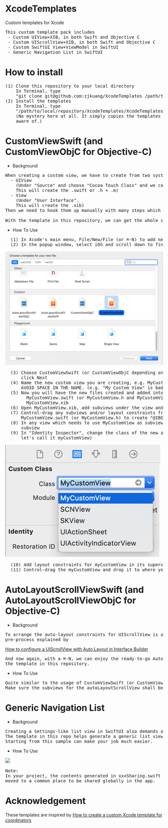 # XcodeTemplates
Custom templates for Xcode
<pre>
This custom template pack includes
 - Custom UIView+XIB, in both Swift and Objective C
 - Custom UIScrollView+XIB, in both Swift and Objective C
 - Custom SwiftUI View+ViewModel in SwiftUI
 - Generic Navigation List in SwiftUI
</pre>
# How to install
<pre>
(1) Clone this repository to your local directory
    In Terminal, type
    "git clone git@github.com:zjkuang/XcodeTemplates /path/to/local/repository/XcodeTemplates"
(2) Install the templates
    In Terminal, type
    "/path/to/local/repository/XcodeTemplates/XcodeTemplates/install.sh"
    (No mystery here at all. It simply copies the templates to the place where Xcode can be
    aware of.)
</pre>
# CustomViewSwift (and CustomViewObjC for Objective-C)
* Background
<pre>
When creating a custom view, we have to create from two system templates:
  - UIView
    (Under "Source" and choose "Cocoa Touch Class" and we can't create XIB file here.
    This will create the .swift or .h + .m)
  - View
    (Under "User Interface".
    This will create the .xib)
Then we need to hook them up manually with many steps which can be error-prone.

With the template in this repository, we can get the whole combo with a ⌘-N.
</pre>
* How To Use
<pre>
  (1) In Xcode's main menu, File/New/File (or ⌘-N) to add new file(s)
  (2) In the popup window, select iOS and scroll down to find the new added templates
</pre>
![](https://github.com/zjkuang/XcodeTemplates/blob/master/CustomTemplates.png)
<pre>
  (3) Choose CustomViewSwift (or CustomViewObjC depending on which language you are using) and
      click Next
  (4) Name the new custom view you are creating, e.g. MyCustomView.
      AVOID SPACE IN THE NAME. (e.g. "My Custom View" is bad.)
  (5) Now you will have the new files created and added into your project:
        MyCustomView.swift (or MyCustomView.h and MyCustomView.m in Objective-C)
        MyCustomView.xib
  (6) Open MyCustomView.xib, add subviews under the view and apply layout constraints to them.
  (7) Control-drag any subviews and/or layout constraints from MyCustomView.xib and drop into
      MyCustomView.swift (or MyCustomView.h) to create "@IBOutlet"s
  (8) In any view which needs to use MyCustomView as subview, first add a normal UIView as its
      subview
  (9) In "Identity Inspector", change the class of the new added UIView to MyCustomView (and
      let's call it myCustomView)
</pre>
![](https://github.com/zjkuang/XcodeTemplates/blob/master/IdentityInspector.png)
<pre>
  (10) Add layout constraints for myCustomView in its superview
  (11) Control-drag the myCustomView and drop it to where you need the @IBOutlet
</pre>
# AutoLayoutScrollViewSwift (and AutoLayoutScrollViewObjC for Objective-C)
* Background
<pre>
To arrange the auto-layout constraints for UIScrollView is also a little tricky. We need some
pre-process explained by
</pre>
[How to configure a UIScrollView with Auto Layout in Interface Builder](https://medium.com/@pradeep_chauhan/how-to-configure-a-uiscrollview-with-auto-layout-in-interface-builder-218dcb4022d7)
<pre>
And now again, with a ⌘-N, we can enjoy the ready-to-go AutoLayoutScrollView provided by
the template in this repository.
</pre>
* How To Use
<pre>
Quite similar to the usage of CustomViewSwift (or CustomViewObjC).
Make sure the subviews for the autoLayoutScrollView shall be added under virtualContentView.
</pre>
# Generic Navigation List
* Background
<pre>
Creating a Settings-like list view in SwiftUI also demands a lot of tricks.
The template in this repo helps generate a generic list view+viewModel.
Starting from this sample can make your job much easier.
</pre>
* How To Use

![](https://github.com/zjkuang/XcodeTemplates/blob/master/GenericNavigationListTemplateDemo.gif)
<pre>
Note:
In your project, the contents generated in xxxSharing.swift and xxxUISharing.swift shall be
moved to a common place to be shared globally in the app.
</pre>
# Acknowledgement
These templates are inspired by [How to create a custom Xcode template for coordinators](https://www.hackingwithswift.com/articles/158/how-to-create-a-custom-xcode-template-for-coordinators)
